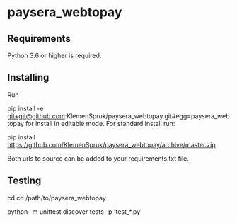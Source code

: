 # paysera_webtopay

## Requirements

Python 3.6 or higher is required.

## Installing

Run

pip install -e git+git@github.com:KlemenSpruk/paysera_webtopay.git#egg=paysera_webtopay for install in editable mode.
For standard install run:

pip install https://github.com/KlemenSpruk/paysera_webtopay/archive/master.zip 

Both urls to source can be added to your requirements.txt file. 

## Testing

cd  cd /path/to/paysera_webtopay

python -m unittest discover tests -p 'test_*.py'

